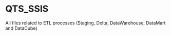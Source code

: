 # QTS_SSIS
All files related to ETL processes (Staging, Delta, DataWarehouse, DataMart and DataCube)
